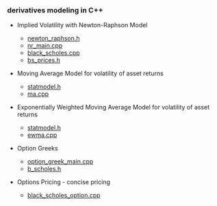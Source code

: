 ### derivatives modeling in C++

- Implied Volatility with Newton-Raphson Model 
 
     - [newton_raphson.h](https://github.com/manuelmusngi/derivatives-modeling/blob/main/newton_raphson.h)
     - [nr_main.cpp](https://github.com/manuelmusngi/derivatives-modeling/blob/main/nr_main.cpp)
     - [black_scholes.cpp](https://github.com/manuelmusngi/derivatives-modeling/blob/main/black_scholes.cpp)
     - [bs_prices.h](https://github.com/manuelmusngi/derivatives-modeling/blob/main/bs_prices.h)

- Moving Average Model for volatility of asset returns
     - [statmodel.h](https://github.com/manuelmusngi/derivatives-modeling/blob/main/statmodel.h)
     - [ma.cpp](https://github.com/manuelmusngi/derivatives-modeling/blob/main/ma.cpp)

- Exponentially Weighted Moving Average Model for volatility of asset returns
     - [statmodel.h](https://github.com/manuelmusngi/derivatives-modeling/blob/main/statmodel.h)
     - [ewma.cpp](https://github.com/manuelmusngi/derivatives-modeling/blob/main/ewma.cpp)
     
- Option Greeks 
 
     - [option_greek_main.cpp](https://github.com/manuelmusngi/derivatives-modeling/blob/main/option_greek_main.cpp)
     - [b_scholes.h](https://github.com/manuelmusngi/derivatives-modeling/blob/main/b_scholes.h)
    
- Options Pricing - concise pricing
     - [black_scholes_option.cpp](https://github.com/manuelmusngi/derivatives-modeling/blob/main/black_scholes_option.cpp)

